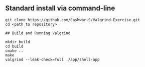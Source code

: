 ## Standard install via command-line
```
git clone https://github.com/Eashwar-S/Valgrind-Exercise.git
cd <path to repository>

## Build and Running Valgrind

mkdir build
cd build
cmake ..
make
valgrind --leak-check=full ./app/shell-app

```


